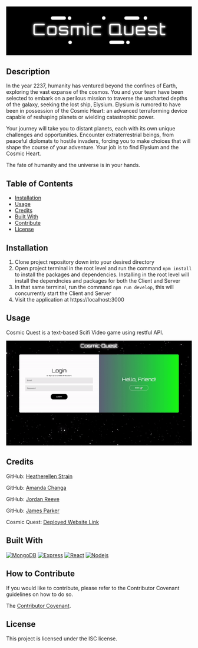 ![alt text](./client/src/assets/images/fullLogo.png)

## Description

In the year 2237, humanity has ventured beyond the confines of Earth, exploring the vast expanse of the cosmos. You and your team have been selected to embark on a perilous mission to traverse the uncharted depths of the galaxy, seeking the lost ship, Elysium. Elysium is rumored to have been in possession of the Cosmic Heart: an advanced terraforming device capable of reshaping planets or wielding catastrophic power.

Your journey will take you to distant planets, each with its own unique challenges and opportunities. Encounter extraterrestrial beings, from peaceful diplomats to hostile invaders, forcing you to make choices that will shape the course of your adventure. Your job is to find Elysium and the Cosmic Heart.

The fate of humanity and the universe is in your hands.

## Table of Contents

- [Installation](#installation)
- [Usage](#usage)
- [Credits](#credits)
- [Built With](#built-with)
- [Contribute](#how-to-contribute)
- [License](#license)

## Installation

1. Clone project repository down into your desired directory
2. Open project terminal in the root level and run the command `npm install` to install the packages and dependencies. Installing in the root level will install the dependncies and packages for both the Client and Server
3. In that same terminal, run the command `npm run develop`, this will concurrently start the Client and Server
4. Visit the application at https://localhost:3000

## Usage

Cosmic Quest is a text-based Scifi Video game using restful API.

![](./client/src/assets/images/CosmicQuest-ezgif.com-video-to-gif-converter.gif)

## Credits

GitHub: [Heatherellen Strain](https://github.com/hestrain)

GitHub: [Amanda Changa](https://github.com/mandi7469)

GitHub: [Jordan Reeve](https://github.com/jreeve65)

GitHub: [James Parker](https://github.com/JamesWilliamParker)

Cosmic Quest: [Deployed Website Link]()

## Built With

[<img height="50" width="50" align="center" alt="MongoDB" src="https://cdn.jsdelivr.net/gh/devicons/devicon@latest/icons/mongodb/mongodb-plain-wordmark.svg">](https://www.mongodb.com/docs/compass/current/) 
[<img height="50" width="50" align="center" alt="Express" src="https://cdn.jsdelivr.net/gh/devicons/devicon@latest/icons/express/express-original.svg">](https://expressjs.com/en/starter/installing.html)
[<img height="50" width="50" align="center" alt="React" src="https://cdn.jsdelivr.net/gh/devicons/devicon@latest/icons/react/react-original-wordmark.svg">](https://react.dev/)
[<img height="50" width="50" align="center" alt="Nodejs" src="https://cdn.jsdelivr.net/gh/devicons/devicon@latest/icons/nodejs/nodejs-plain-wordmark.svg">](https://nodejs.org/en)


## How to Contribute

If you would like to contribute, please refer to the Contributor Covenant guidelines on how to do so.

The [Contributor Covenant](https://www.contributor-covenant.org/).

## License

This project is licensed under the ISC license.
